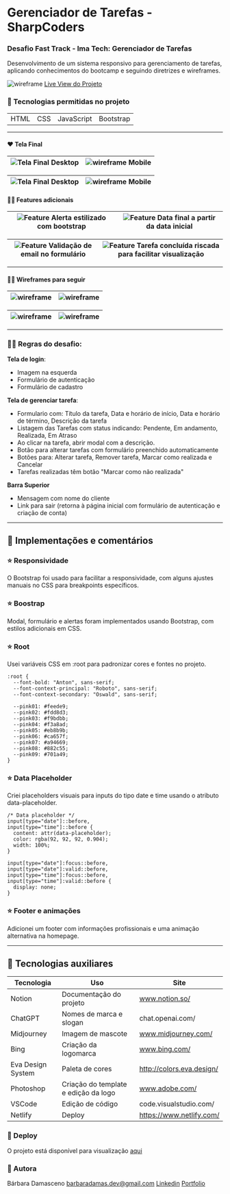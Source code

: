 # Gerenciador de Tarefas - SharpCoders
### Desafio Fast Track - Ima Tech: Gerenciador de Tarefas

Desenvolvimento de um sistema responsivo para gerenciamento de tarefas, aplicando conhecimentos do bootcamp e seguindo diretrizes e wireframes.

![wireframe](https://github.com/barbaradamasdev/to-do-list/blob/main/wireframe/mockup-loginpage.png?raw=true)
[Live View do Projeto](https://main--aquamarine-haupia-cbf593.netlify.app/)

### 🎯 Tecnologias permitidas no projeto
|  |  |  |  |
| ------ | ------ | ------ | ------ |
| HTML | CSS | JavaScript | Bootstrap|
---
#### ❤️ Tela Final
| ![Tela Final](https://github.com/barbaradamasdev/to-do-list/blob/main/wireframe/tela-login-desktop.png?raw=true)  Desktop| ![wireframe](https://github.com/barbaradamasdev/to-do-list/blob/main/wireframe/tela-login-mobile.png?raw=true) Mobile |
| --- | --- |

| ![Tela Final](https://github.com/barbaradamasdev/to-do-list/blob/main/wireframe/userpage-desktop-alterar.png?raw=true) Desktop| ![wireframe](https://github.com/barbaradamasdev/to-do-list/blob/main/wireframe/userpage-mobile-alterar.png?raw=true) Mobile |
| --- | --- |

#### ✍🏻️ Features adicionais

| ![Feature](https://github.com/barbaradamasdev/to-do-list/blob/main/wireframe/feature-alerta-estilizado.jpg?raw=true) Alerta estilizado com bootstrap| ![Feature](https://raw.githubusercontent.com/barbaradamasdev/to-do-list/main/wireframe/feature-data-final.jpg) Data final a partir da data inicial|
| --- | --- |

| ![Feature](https://github.com/barbaradamasdev/to-do-list/blob/main/wireframe/feature-validacao-email.jpg?raw=true) Validação de email no formulário| ![Feature](https://github.com/barbaradamasdev/to-do-list/blob/main/wireframe/feature-tarefa-concluida.jpg?raw=true) Tarefa concluída riscada para facilitar visualização|
| --- | --- |


---

#### ✍🏻️ Wireframes para seguir

| ![wireframe](https://github.com/barbaradamasdev/to-do-list/blob/main/wireframe/Wireframe01.png?raw=true) | ![wireframe](https://github.com/barbaradamasdev/to-do-list/blob/main/wireframe/Wireframe02.png?raw=true) |
| --- | --- |

| ![wireframe](https://github.com/barbaradamasdev/to-do-list/blob/main/wireframe/Wireframe03.png?raw=true) | ![wireframe](https://github.com/barbaradamasdev/to-do-list/blob/main/wireframe/Wireframe04.png?raw=true) |
| --- | --- |
---

### ✍🏻️ Regras do desafio:
**Tela de login**:
- Imagem na esquerda
- Formulário de autenticação
- Formulário de cadastro

**Tela de gerenciar tarefa**:
- Formulario com: Título da tarefa, Data e horário de início, Data e horário de término, Descrição da tarefa
- Listagem das Tarefas com status indicando: Pendente, Em andamento, Realizada, Em Atraso
- Ao clicar na tarefa, abrir modal com a descrição.
- Botão para alterar tarefas com formulário preenchido automaticamente
- Botões para: Alterar tarefa, Remover tarefa, Marcar como realizada e Cancelar
- Tarefas realizadas têm botão "Marcar como não realizada"

**Barra Superior**
- Mensagem com nome do cliente
- Link para sair (retorna à página inicial com formulário de autenticação e criação de conta)

---
## 🚀 Implementações e comentários

### ⭐ Responsividade
O Bootstrap foi usado para facilitar a responsividade, com alguns ajustes manuais no CSS para breakpoints específicos.

### ⭐ Boostrap
Modal, formulário e alertas foram implementados usando Bootstrap, com estilos adicionais em CSS.

### ⭐ Root
Usei variáveis CSS em :root para padronizar cores e fontes no projeto.

```
:root {
  --font-bold: "Anton", sans-serif;
  --font-context-principal: "Roboto", sans-serif;
  --font-context-secondary: "Oswald", sans-serif;

  --pink01: #feede9;
  --pink02: #fdd8d3;
  --pink03: #f9bdbb;
  --pink04: #f3a8ad;
  --pink05: #eb8b9b;
  --pink06: #ca657f;
  --pink07: #a94669;
  --pink08: #882c55;
  --pink09: #701a49;
}
```
### ⭐ Data Placeholder
Criei placeholders visuais para inputs do tipo date e time usando o atributo data-placeholder.

```
/* Data placeholder */
input[type="date"]::before,
input[type="time"]::before {
  content: attr(data-placeholder);
  color: rgba(92, 92, 92, 0.904);
  width: 100%;
}

input[type="date"]:focus::before,
input[type="date"]:valid::before,
input[type="time"]:focus::before,
input[type="time"]:valid::before {
  display: none;
}
```

### ⭐ Footer e animações
Adicionei um footer com informações profissionais e uma animação alternativa na homepage.

---
## 📌 Tecnologias auxiliares

| Tecnologia | Uso | Site |
| ------ | ------ | ------ |
| Notion | Documentação do projeto | www.notion.so/
| ChatGPT | Nomes de marca e slogan | chat.openai.com/
| Midjourney | Imagem de mascote |www.midjourney.com/
| Bing | Criação da logomarca  |www.bing.com/
| Eva Design System | Paleta de cores  | http://colors.eva.design/
| Photoshop | Criação do template e edição da logo |www.adobe.com/
| VSCode | Edição de código |code.visualstudio.com/
| Netlify | Deploy | https://www.netlify.com/

### 🚀 Deploy
O projeto está disponível para visualização [aqui](https://main--aquamarine-haupia-cbf593.netlify.app/)

### 🐼 Autora
Bárbara Damasceno
barbaradamas.dev@gmail.com
[Linkedin](https://www.linkedin.com/in/barbaradamascenodev)
[Portfolio](https://barbaradamasdev.github.io/portfolio/)
